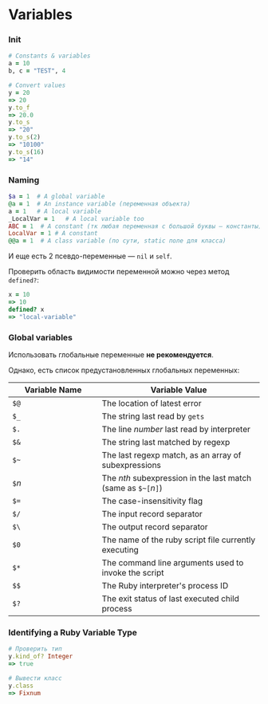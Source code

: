 # Variables

### Init

```ruby
# Constants & variables
a = 10
b, c = "TEST", 4

# Convert values
y = 20
=> 20
y.to_f
=> 20.0
y.to_s
=> "20"
y.to_s(2)
=> "10100"
y.to_s(16)
=> "14"
```

### Naming

```ruby
$a = 1  # A global variable
@a = 1  # An instance variable (переменная объекта)
a = 1   # A local variable
_LocalVar = 1   # A local variable too
ABC = 1  # A constant (тк любая переменная с большой буквы — константы)
LocalVar = 1 # A constant
@@a = 1  # A class variable (по сути, static поле для класса)
```

И еще есть 2 псевдо-переменные — `nil` и `self`.

Проверить область видимости переменной можно через метод `defined?`:

```ruby
x = 10
=> 10
defined? x
=> "local-variable"
```

### Global variables&#x20;

Использовать глобальные переменные **не рекомендуется**.

Однако, есть список предустановленных глобальных переменных:

<table data-header-hidden><thead><tr><th width="163.5">Variable Name</th><th>Variable Value</th></tr></thead><tbody><tr><td><code>$@</code></td><td>The location of latest error</td></tr><tr><td><code>$_</code></td><td>The string last read by <code>gets</code></td></tr><tr><td><code>$.</code></td><td>The line <em>number</em> last read by interpreter</td></tr><tr><td><code>$&#x26;</code></td><td>The string last matched by regexp</td></tr><tr><td><code>$~</code></td><td>The last regexp match, as an array of subexpressions</td></tr><tr><td><code>$</code><em>n</em></td><td>The <em>nth</em> subexpression in the last match (same as <code>$~[</code><em>n</em><code>]</code>)</td></tr><tr><td><code>$=</code></td><td>The case-insensitivity flag</td></tr><tr><td><code>$/</code></td><td>The input record separator</td></tr><tr><td><code>$\</code></td><td>The output record separator</td></tr><tr><td><code>$0</code></td><td>The name of the ruby script file currently executing</td></tr><tr><td><code>$*</code></td><td>The command line arguments used to invoke the script</td></tr><tr><td><code>$$</code></td><td>The Ruby interpreter's process ID</td></tr><tr><td><code>$?</code></td><td>The exit status of last executed child process</td></tr></tbody></table>

### Identifying a Ruby Variable Type

```ruby
# Проверить тип
y.kind_of? Integer
=> true

# Вывести класс
y.class
=> Fixnum
```
